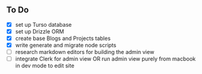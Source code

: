 ## To Do

- [x] set up Turso database
- [x] set up Drizzle ORM
- [x] create base Blogs and Projects tables
- [x] write generate and migrate node scripts
- [ ] research markdown editors for building the admin view <br/>
- [ ] integrate Clerk for admin view OR run admin view purely from macbook in dev mode to edit site

